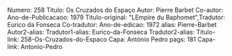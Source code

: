 Numero: 258
Titulo: Os Cruzados do Espaço
Autor: Pierre Barbet
Co-autor: 
Ano-de-Publicacaoo: 1979
Titulo-original: "LEmpire du Baphomet",Tradutor: Eurico da Fonseca
Co-tradutor: 
Ano-de-edicao: 1972
alias: Pierre-Barbet
Autor2-alias: 
Tradutor1-alias: Eurico-da-Fonseca
Tradutor2-alias: 
Titulo-link: 258-Os-Cruzados-do-Espaco
Capa: António Pedro
pags: 181
Capa-link: Antonio-Pedro
